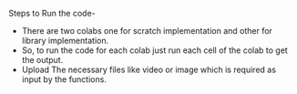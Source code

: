 Steps to Run the code-
* There are two colabs one for scratch implementation and other for library implementation.
* So, to run the code for each colab just run each cell of the colab to get the output.
* Upload The necessary files like video or image which is required as input by the functions.
